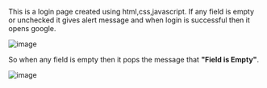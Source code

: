 This is a login page created using html,css,javascript.
If any field is empty or unchecked it gives alert message and when login is successful then it opens google.

![image](https://user-images.githubusercontent.com/89697445/218846477-ce48c4fd-d972-4c22-a611-b9694f22b3f6.png)

So when any field is empty then it pops the message that **"Field is Empty"**.

![image](https://user-images.githubusercontent.com/89697445/218846693-3ae89b79-7456-4728-8e38-0eb91462702b.png)

